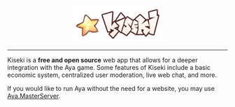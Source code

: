 <p align="center">
<img src="https://github.com/kiseki-lol/.github/raw/trunk/profile/logo.png" width="40%">
</p>
<hr>

Kiseki is a **free and open source** web app that allows for a deeper integration with the Aya game. Some features of Kiseki include a basic economic system, centralized user moderation, live web chat, and more.

If you would like to run Aya without the need for a website, you may use [Aya.MasterServer](https://github.com/kiseki-lol/aya-master-server).
